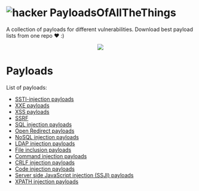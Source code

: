 # ![hacker](https://media.tenor.com/images/6b5ca1da98c3a9d8c9a35ac780dd412b/tenor.gif) PayloadsOfAllTheThings 
A collection of payloads for different vulnerabilities. Download best payload lists from one repo ❤️ :)

<p align="center"/><img src="https://c0.wallpaperflare.com/preview/890/81/282/data-protection-security-concept.jpg">

# Payloads 

List of payloads:

* <a href="https://github.com/DevanshRaghav75/PayloadsOfAllTheThings/tree/main/ssti-injection_payloads">SSTI-injection payloads</a>
* <a href="https://github.com/DevanshRaghav75/PayloadsOfAllTheThings/tree/main/XXE%20payloads">XXE payloads</a>
* <a href="https://github.com/DevanshRaghav75/PayloadsOfAllTheThings/tree/main/XSS%20payloads">XSS payloads</a>
* <a href="https://github.com/DevanshRaghav75/PayloadsOfAllTheThings/tree/main/SSRF%20payloads">SSRF</a>
* <a href="https://github.com/DevanshRaghav75/PayloadsOfAllTheThings/tree/main/SQL%20injection%20payloads">SQL injection payloads</a>
* <a href="https://github.com/DevanshRaghav75/PayloadsOfAllTheThings/tree/main/Open%20Redirect%20payloads">Open Redirect payloads</a>
* <a href="https://github.com/DevanshRaghav75/PayloadsOfAllTheThings/tree/main/NoSQL%20injection%20payloads">NoSQL injection payloads</a>
* <a href="https://github.com/DevanshRaghav75/PayloadsOfAllTheThings/tree/main/LDAP-injection">LDAP injection payloads</a>
* <a href="https://github.com/DevanshRaghav75/PayloadsOfAllTheThings/tree/main/File%20inclusion">File inclusion payloads</a>
* <a href="https://github.com/DevanshRaghav75/PayloadsOfAllTheThings/tree/main/Command_injection_payloads">Command injection payloads</a>
* <a href="https://github.com/DevanshRaghav75/PayloadsOfAllTheThings/tree/main/CRLF%20injection%20payloads">CRLF injection payloads</a>
* <a href="https://github.com/DevanshRaghav75/PayloadsOfAllTheThings/tree/main/Code%20injection%20payloads">Code injection payloads</a>
* <a href="https://github.com/DevanshRaghav75/PayloadsOfAllTheThings/tree/main/SSJI%20injection">Server side JavaScript injection (SSJI) payloads</a>
* <a href="https://github.com/DevanshRaghav75/PayloadsOfAllTheThings/tree/main/XPATH%20injection%20payloads">XPATH injection payloads</a>



